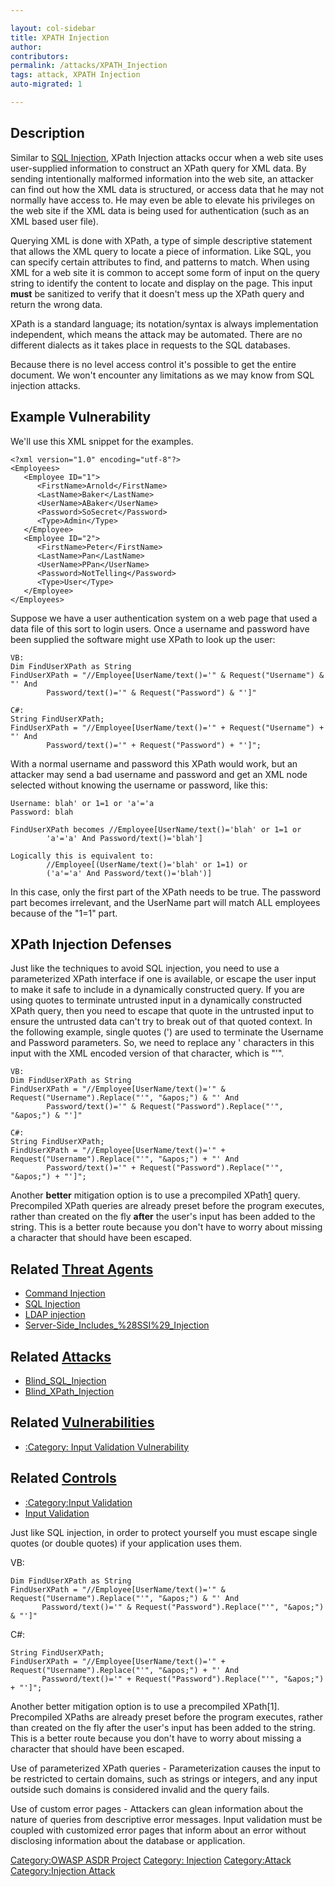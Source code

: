 ```yaml
---

layout: col-sidebar
title: XPATH Injection
author: 
contributors: 
permalink: /attacks/XPATH_Injection
tags: attack, XPATH Injection
auto-migrated: 1

---
```


## Description

Similar to [SQL Injection](SQL_Injection "wikilink"), XPath Injection
attacks occur when a web site uses user-supplied information to
construct an XPath query for XML data. By sending intentionally
malformed information into the web site, an attacker can find out how
the XML data is structured, or access data that he may not normally have
access to. He may even be able to elevate his privileges on the web site
if the XML data is being used for authentication (such as an XML based
user file).

Querying XML is done with XPath, a type of simple descriptive statement
that allows the XML query to locate a piece of information. Like SQL,
you can specify certain attributes to find, and patterns to match. When
using XML for a web site it is common to accept some form of input on
the query string to identify the content to locate and display on the
page. This input **must** be sanitized to verify that it doesn't mess up
the XPath query and return the wrong data.

XPath is a standard language; its notation/syntax is always
implementation independent, which means the attack may be automated.
There are no different dialects as it takes place in requests to the SQL
databases.

Because there is no level access control it's possible to get the entire
document. We won't encounter any limitations as we may know from SQL
injection attacks.

## Example Vulnerability

We'll use this XML snippet for the examples.

    <?xml version="1.0" encoding="utf-8"?>
    <Employees>
       <Employee ID="1">
          <FirstName>Arnold</FirstName>
          <LastName>Baker</LastName>
          <UserName>ABaker</UserName>
          <Password>SoSecret</Password>
          <Type>Admin</Type>
       </Employee>
       <Employee ID="2">
          <FirstName>Peter</FirstName>
          <LastName>Pan</LastName>
          <UserName>PPan</UserName>
          <Password>NotTelling</Password>
          <Type>User</Type>
       </Employee>
    </Employees>

Suppose we have a user authentication system on a web page that used a
data file of this sort to login users. Once a username and password have
been supplied the software might use XPath to look up the user:

    VB:
    Dim FindUserXPath as String
    FindUserXPath = "//Employee[UserName/text()='" & Request("Username") & "' And
            Password/text()='" & Request("Password") & "']"

    C#:
    String FindUserXPath;
    FindUserXPath = "//Employee[UserName/text()='" + Request("Username") + "' And
            Password/text()='" + Request("Password") + "']";

With a normal username and password this XPath would work, but an
attacker may send a bad username and password and get an XML node
selected without knowing the username or password, like this:

    Username: blah' or 1=1 or 'a'='a
    Password: blah

    FindUserXPath becomes //Employee[UserName/text()='blah' or 1=1 or
            'a'='a' And Password/text()='blah']

    Logically this is equivalent to:
            //Employee[(UserName/text()='blah' or 1=1) or
            ('a'='a' And Password/text()='blah')]

In this case, only the first part of the XPath needs to be true. The
password part becomes irrelevant, and the UserName part will match ALL
employees because of the "1=1" part.

## XPath Injection Defenses

Just like the techniques to avoid SQL injection, you need to use a
parameterized XPath interface if one is available, or escape the user
input to make it safe to include in a dynamically constructed query. If
you are using quotes to terminate untrusted input in a dynamically
constructed XPath query, then you need to escape that quote in the
untrusted input to ensure the untrusted data can't try to break out of
that quoted context. In the following example, single quotes (') are
used to terminate the Username and Password parameters. So, we need to
replace any ' characters in this input with the XML encoded version of
that character, which is "'".

    VB:
    Dim FindUserXPath as String
    FindUserXPath = "//Employee[UserName/text()='" & Request("Username").Replace("'", "&apos;") & "' And
            Password/text()='" & Request("Password").Replace("'", "&apos;") & "']"

    C#:
    String FindUserXPath;
    FindUserXPath = "//Employee[UserName/text()='" + Request("Username").Replace("'", "&apos;") + "' And
            Password/text()='" + Request("Password").Replace("'", "&apos;") + "']";

Another <strong>better</strong> mitigation option is to use a
precompiled XPath[1](http://www.tkachenko.com/blog/archives/000385.html)
query. Precompiled XPath queries are already preset before the program
executes, rather than created on the fly <strong>after</strong> the
user's input has been added to the string. This is a better route
because you don't have to worry about missing a character that should
have been escaped.

## Related [Threat Agents](Threat_Agents "wikilink")

  - [Command Injection](Command_Injection "wikilink")
  - [SQL Injection](SQL_Injection "wikilink")
  - [LDAP injection](LDAP_injection "wikilink")
  - [Server-Side_Includes_%28SSI%29_Injection](Server-Side_Includes_%28SSI%29_Injection "wikilink")

## Related [Attacks](Attacks "wikilink")

  - [Blind_SQL_Injection](Blind_SQL_Injection "wikilink")
  - [Blind_XPath_Injection](Blind_XPath_Injection "wikilink")

## Related [Vulnerabilities](Vulnerabilities "wikilink")

  - [:Category: Input Validation
    Vulnerability](:Category:_Input_Validation_Vulnerability "wikilink")

## Related [Controls](Controls "wikilink")

  - [:Category:Input Validation](:Category:Input_Validation "wikilink")
  - [Input Validation](Input_Validation "wikilink")

Just like SQL injection, in order to protect yourself you must escape
single quotes (or double quotes) if your application uses them.

VB:

    Dim FindUserXPath as String
    FindUserXPath = "//Employee[UserName/text()='" &
    Request("Username").Replace("'", "&apos;") & "' And
           Password/text()='" & Request("Password").Replace("'", "&apos;") & "']"

C\#:

    String FindUserXPath;
    FindUserXPath = "//Employee[UserName/text()='" +
    Request("Username").Replace("'", "&apos;") + "' And
           Password/text()='" + Request("Password").Replace("'", "&apos;") + "']";

Another better mitigation option is to use a precompiled XPath\[1\].
Precompiled XPaths are already preset before the program executes,
rather than created on the fly after the user's input has been added to
the string. This is a better route because you don't have to worry about
missing a character that should have been escaped.

Use of parameterized XPath queries - Parameterization causes the input
to be restricted to certain domains, such as strings or integers, and
any input outside such domains is considered invalid and the query
fails.

Use of custom error pages - Attackers can glean information about the
nature of queries from descriptive error messages. Input validation must
be coupled with customized error pages that inform about an error
without disclosing information about the database or application.

[Category:OWASP ASDR Project](Category:OWASP_ASDR_Project "wikilink")
[Category: Injection](Category:_Injection "wikilink")
[Category:Attack](Category:Attack "wikilink") [Category:Injection
Attack](Category:Injection_Attack "wikilink")